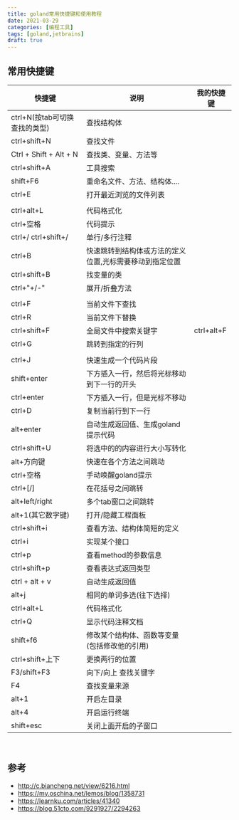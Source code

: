 ```yaml
---
title: goland常用快捷键和使用教程
date: 2021-03-29
categories: [编程工具]
tags: [goland,jetbrains]
draft: true
---
```


## 常用快捷键

| 快捷键                        | 说明                                                    | 我的快捷键 |
| ----------------------------- | ------------------------------------------------------- | ---------- |
| ctrl+N(按tab可切换查找的类型) | 查找结构体                                              |            |
| ctrl+shift+N                  | 查找文件                                                |            |
| Ctrl + Shift + Alt + N        | 查找类、变量、方法等                                    |            |
| ctrl+shift+A                  | 工具搜索                                                |            |
| shift+F6                      | 重命名文件、方法、结构体....                            |            |
| ctrl+E                        | 打开最近浏览的文件列表                                  |            |
|                               |                                                         |            |
| ctrl+alt+L                    | 代码格式化                                              |            |
| ctrl+空格                     | 代码提示                                                |            |
| ctrl+/    ctrl+shift+/        | 单行/多行注释                                           |            |
| ctrl+B                        | 快速跳转到结构体或方法的定义位置,光标需要移动到指定位置 |            |
| ctrl+shift+B                  | 找变量的类                                              |            |
| ctrl+"+/-"                    | 展开/折叠方法                                           |            |
|                               |                                                         |            |
| ctrl+F                        | 当前文件下查找                                          |            |
| ctrl+R                        | 当前文件下替换                                          |            |
| ctrl+shift+F                  | 全局文件中搜索关键字                                    | ctrl+alt+F |
| ctrl+G                        | 跳转到指定的行列                                        |            |
|                               |                                                         |            |
| ctrl+J                        | 快速生成一个代码片段                                    |            |
| shift+enter                   | 下方插入一行，然后将光标移动到下一行的开头              |            |
| ctrl+enter                    | 下方插入一行，但是光标不移动                            |            |
| ctrl+D                        | 复制当前行到下一行                                      |            |
| alt+enter                     | 自动生成返回值、生成goland提示代码                      |            |
| ctrl+shift+U                  | 将选中的的内容进行大小写转化                            |            |
| alt+方向键                    | 快速在各个方法之间跳动                                  |            |
| ctrl+空格                     | 手动唤醒goland提示                                      |            |
| ctrl+[/]                      | 在花括号之间跳转                                        |            |
| alt+left/right                | 多个tab窗口之间跳转                                     |            |
| alt+1(其它数字键)             | 打开/隐藏工程面板                                       |            |
| ctrl+shift+i                  | 查看方法、结构体简短的定义                              |            |
| ctrl+i                        | 实现某个接口                                            |            |
| ctrl+p                        | 查看method的参数信息                                    |            |
| ctrl+shift+p                  | 查看表达式返回类型                                      |            |
| ctrl + alt + v                | 自动生成返回值                                          |            |
| alt+j                         | 相同的单词多选(往下选择)                                |            |
| ctrl+alt+L                    | 代码格式化                                              |            |
| ctrl+Q                        | 显示代码注释文档                                        |            |
| shift+f6                      | 修改某个结构体、函数等变量(包括修改他的引用)            |            |
| ctrl+shift+上下               | 更换两行的位置                                          |            |
| F3/shift+F3                   | 向下/向上 查找关键字                                    |            |
| F4                            | 查找变量来源                                            |            |
| alt+1                         | 开启左目录                                              |            |
| alt+4                         | 开启运行终端                                            |            |
| shift+esc                     | 关闭上面开启的子窗口                                    |            |

​    

## 参考

- http://c.biancheng.net/view/6216.html
- https://my.oschina.net/lemos/blog/1358731
- https://learnku.com/articles/41340
- https://blog.51cto.com/9291927/2294263